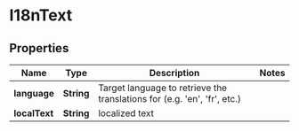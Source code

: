 # I18nText

## Properties
Name | Type | Description | Notes
------------ | ------------- | ------------- | -------------
**language** | **String** | Target language to retrieve the translations for (e.g. &#x27;en&#x27;, &#x27;fr&#x27;, etc.) | 
**localText** | **String** | localized text | 
